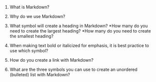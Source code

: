 1. What is Markdown?

2. Why do we use Markdown?

3. What symbol will create a heading in Markdown?
  *How many do you need to create the largest heading?
  *How many do you need to create the smallest heading?
  
4. When making text bold or italicized for emphasis, it is best practice to use which symbol?

5. How do you create a link with Markdown?

6. What are the three symbols you can use to create an unordered (bulleted) list with Markdown?

